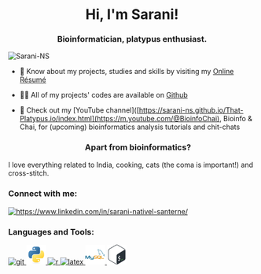 <h1 align="center">Hi, I'm Sarani!</h1>
<h3 align="center">Bioinformatician, platypus enthusiast.</h3>

<p align="left"> <img src="https://komarev.com/ghpvc/?username=Sarani-NS&label=Profile%20views&color=ffc0cb&style=flat" alt="Sarani-NS" /> </p>

- 📄 Know about my projects, studies and skills by visiting my [Online Résumé](https://sarani-ns.github.io/That-Platypus.io/index.html)
  
- 👨‍💻 All of my projects' codes are available on [Github](https://github.com/Sarani-NS)
  
- 🎥 Check out my [YouTube channel]([https://sarani-ns.github.io/That-Platypus.io/index.html](https://m.youtube.com/@BioinfoChai), Bioinfo & Chai, for (upcoming) bioinformatics analysis tutorials and chit-chats

  <h3 align="center">Apart from bioinformatics?</h3>

<p>I love everything related to India, cooking, cats (the coma is important!) and cross-stitch.</p>

<h3 align="left">Connect with me:</h3>
<p align="left">
<a href="https://www.linkedin.com/in/sarani-nativel-santerne/" target="blank"><img align="center" src="https://raw.githubusercontent.com/rahuldkjain/github-profile-readme-generator/master/src/images/icons/Social/linked-in-alt.svg" alt="https://www.linkedin.com/in/sarani-nativel-santerne/" height="30" width="40" /></a>
</p>

<h3 align="left">Languages and Tools:</h3>
<p align="left">
  <a href="https://git-scm.com/" target="_blank" rel="noreferrer"> <img src="https://www.vectorlogo.zone/logos/git-scm/git-scm-icon.svg" alt="git" width="40" height="40"/> 
  </a>
  <a 
href="https://www.python.org" target="_blank" rel="noreferrer">
    <img src="https://raw.githubusercontent.com/devicons/devicon/master/icons/python/python-original.svg" alt="python" width="40" height="40"/>
  </a>
  <a href="https://www.r-project.org/" target="_blank" rel="noreferrer">
    <img src="https://www.vectorlogo.zone/logos/r-project/r-project-icon.svg" alt="r" width="40" height="40"/>
  </a>
  <a href="https://www.latex-project.org/" target="_blank" rel="noreferrer">
    <img src="https://upload.wikimedia.org/wikipedia/commons/9/92/LaTeX_logo.svg" alt="latex" width="40" height="40"/>
  </a>
  <a href="https://www.mysql.com/" target="_blank" rel="noreferrer">
    <img src="https://raw.githubusercontent.com/devicons/devicon/master/icons/mysql/mysql-original-wordmark.svg" alt="mysql" width="40" height="40"/>
  </a>
  <a href="https://www.gnu.org/software/bash/" target="_blank" rel="noreferrer">
    <img src="https://raw.githubusercontent.com/devicons/devicon/master/icons/bash/bash-original.svg" alt="bash" width="40" height="40"/>
  </a>
</p>
